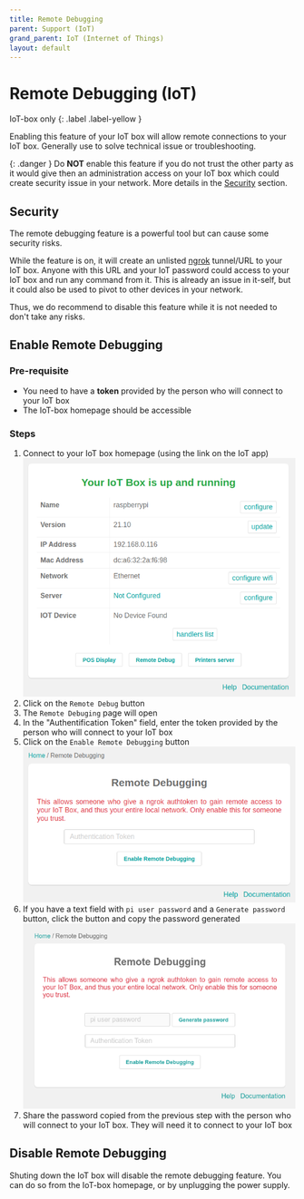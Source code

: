 ```yaml
---
title: Remote Debugging
parent: Support (IoT)
grand_parent: IoT (Internet of Things)
layout: default
---
```


# Remote Debugging (IoT)
IoT-box only
{: .label .label-yellow }


Enabling this feature of your IoT box will allow remote connections to your IoT box.
Generally use to solve technical issue or troubleshooting.

{: .danger }
Do **NOT** enable this feature if you do not trust the other party as it would
give then an administration access on your IoT box which could create security
issue in your network.
More details in the [Security](#security) section.

## Security
The remote debugging feature is a powerful tool but can cause some security risks.

While the feature is on, it will create an unlisted [ngrok](https://ngrok.com/) tunnel/URL to your IoT box.
Anyone with this URL and your IoT password could access to your IoT box and run any command from it.
This is already an issue in it-self, but it could also be used to pivot to other devices in your network.

Thus, we do recommend to disable this feature while it is not needed to don't take any risks.

## Enable Remote Debugging

### Pre-requisite
- You need to have a **token** provided by the person who will connect to your IoT box
- The IoT-box homepage should be accessible

### Steps

1. Connect to your IoT box homepage (using the link on the IoT app)
![IoT-box homepage](/assets/images/iot/21.10/iot-homepage.png)
2. Click on the `Remote Debug` button
3. The `Remote Debuging` page will open
4. In the "Authentification Token" field, enter the token provided by the person who will connect to your IoT box
5. Click on the `Enable Remote Debugging` button
![IoT-box remote debugging page old](/assets/images/iot/21.10/iot-remote-debugging.png)
6. If you have a text field with `pi user password` and a `Generate password` button, 
click the button and copy the password generated
![IoT-box remote debugging page new](/assets/images/iot/24.01/iot-remote-debugging.png)
7. Share the password copied from the previous step with the person who will connect to your IoT box. 
They will need it to connect to your IoT box

## Disable Remote Debugging
Shuting down the IoT box will disable the remote debugging feature.
You can do so from the IoT-box homepage, or by unplugging the power supply.
